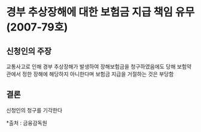 # 경부 추상장해에 대한 보험금 지급 책임 유무(2007-79호)

## 신청인의 주장

교통사고로 인해 경부 추상장해가 발생하여 장해보험금을 청구하였음에도 당해 보험약관에서 정한 장해에 해당하지 아니한다며 보험금 지급을 거절하는 것은 부당함


## 결론

신청인의 청구를 기각한다

*출처 : 금융감독원